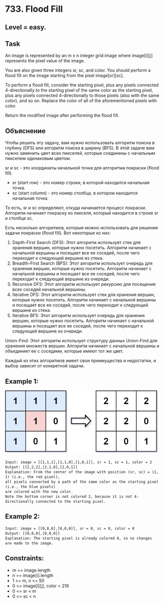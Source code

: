 # 733. Flood Fill

 
## Level = easy.


## Task
An image is represented by an m x n integer grid image where image[i][j] represents the pixel value of the image.

You are also given three integers sr, sc, and color. 
You should perform a flood fill on the image starting from the pixel image[sr][sc].

To perform a flood fill, consider the starting pixel, 
plus any pixels connected 4-directionally to the starting pixel of the same color as the starting pixel, 
plus any pixels connected 4-directionally to those pixels (also with the same color), and so on. 
Replace the color of all of the aforementioned pixels with color.

Return the modified image after performing the flood fill.

## Объяснение
Чтобы решить эту задачу, вам нужно использовать алгоритм поиска в глубину (DFS) или алгоритм поиска в ширину (BFS). 
В этой задаче вам нужно заменить цвет всех пикселей, которые соединены с начальным пикселем одинаковым цветом.

sr и sc - это координаты начальной точки для алгоритма покраски (flood fill).
- sr (start row) - это номер строки, в которой находится начальная точка.
- sc (start column) - это номер столбца, в котором находится начальная точка.

То есть, sr и sc определяют, откуда начинается процесс покраски. 
Алгоритм начинает покраску из пикселя, который находится в строке sr и столбце sc.

Есть несколько алгоритмов, которые можно использовать для решения задачи покраски (flood fill). 
Вот некоторые из них:
1. Depth-First Search (DFS): Этот алгоритм использует стек для хранения вершин, которые нужно посетить. 
Алгоритм начинает с начальной вершины и посещает все ее соседей, после чего переходит к следующей вершине из стека.
2. Breadth-First Search (BFS): Этот алгоритм использует очередь для хранения вершин, которые нужно посетить. 
Алгоритм начинает с начальной вершины и посещает все ее соседей, после чего переходит к следующей вершине из очереди.
3. Recursive DFS: Этот алгоритм использует рекурсию для посещения всех соседей начальной вершины.
4. Iterative DFS: Этот алгоритм использует стек для хранения вершин, которые нужно посетить. 
Алгоритм начинает с начальной вершины и посещает все ее соседей, после чего переходит к следующей вершине из стека.
5. Iterative BFS: Этот алгоритм использует очередь для хранения вершин, которые нужно посетить. 
Алгоритм начинает с начальной вершины и посещает все ее соседей, после чего переходит к следующей вершине из очереди.

Union-Find: Этот алгоритм использует структуру данных Union-Find для хранения множеств вершин. 
Алгоритм начинает с начальной вершины и объединяет ее с соседями, которые имеют тот же цвет.

Каждый из этих алгоритмов имеет свои преимущества и недостатки, и выбор зависит от конкретной задачи.


## Example 1:
![img.png](img.png)
````
Input: image = [[1,1,1],[1,1,0],[1,0,1]], sr = 1, sc = 1, color = 2
Output: [[2,2,2],[2,2,0],[2,0,1]]
Explanation: From the center of the image with position (sr, sc) = (1, 1) (i.e., the red pixel), 
all pixels connected by a path of the same color as the starting pixel (i.e., the blue pixels) 
are colored with the new color.
Note the bottom corner is not colored 2, because it is not 4-directionally connected to the starting pixel.
````

## Example 2:
````
Input: image = [[0,0,0],[0,0,0]], sr = 0, sc = 0, color = 0
Output: [[0,0,0],[0,0,0]]
Explanation: The starting pixel is already colored 0, so no changes are made to the image.
````

## Constraints:
- m == image.length
- n == image[i].length
- 1 <= m, n <= 50
- 0 <= image[i][j], color < 216
- 0 <= sr < m
- 0 <= sc < n